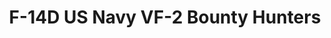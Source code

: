 ---
layout: product
title: "F-14D US Navy VF-2 Bounty Hunters"
price: "8000" 
desc: "Maketa"
img_path: "/assets/img/GWH07203.webp"
brand: "N/A"
available: true
special_offer: false
new: true
soon: false
cat: "010000"
subcat: "010900"
subsubcat: "0N/A"
sifra: "GWH07203"
popular: false
---